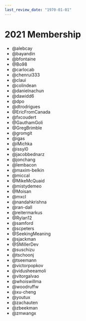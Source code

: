 ```yaml
---
last_review_date: "1970-01-01"
---
```


# 2021 Membership

- @alebcay
- @bayandin
- @bfontaine
- @Bo98
- @carlocab
- @chenrui333
- @claui
- @colindean
- @danielnachun
- @dawidd6
- @dpo
- @dtrodrigues
- @EricFromCanada
- @fxcoudert
- @GauthamGoli
- @GregBrimble
- @gromgit
- @igas
- @iMichka
- @issyl0
- @jacobbednarz
- @jonchang
- @lembacon
- @maxim-belkin
- @miccal
- @MikeMcQuaid
- @mistydemeo
- @Moisan
- @mxcl
- @nandahkrishna
- @ran-dall
- @reitermarkus
- @Rylan12
- @samford
- @scpeters
- @SeekingMeaning
- @sjackman
- @SMillerDev
- @suschizu
- @tschoonj
- @tseemann
- @victorpopkov
- @vidusheeamoli
- @vitorgalvao
- @whoiswillma
- @woodruffw
- @xu-cheng
- @youtux
- @zachauten
- @zbeekman
- @zmwangx
